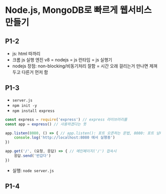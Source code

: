 # Node.js, MongoDB로 빠르게 웹서비스 만들기

## P1-2
- js: html 따까리
- 크롬 js 실행 엔진 v8 = nodejs = js 런타임 = js 실행기
- nodejs 장점: non-blocking/비동기처리 잘함 = 시간 오래 걸리는거 만나면 제껴두고 다른거 먼저 함

## P1-3
- `server.js`
- `npm init -y`
- `npm install express`
```js
const express = require('express') // express 라이브러리를
const app = express() // 사용하겠다는 뜻

app.listen(8080, () => { // app.listen(): 포트 오픈하는 문법, 8080: 포트 넘버
    console.log('http://localhost:8080 에서 실행중')
})

app.get('/', (요청, 응답) => { // 메인페이지('/') 접속시
    응답.send('반갑다')
})
```
- 실행: `node server.js`

## P1-4
